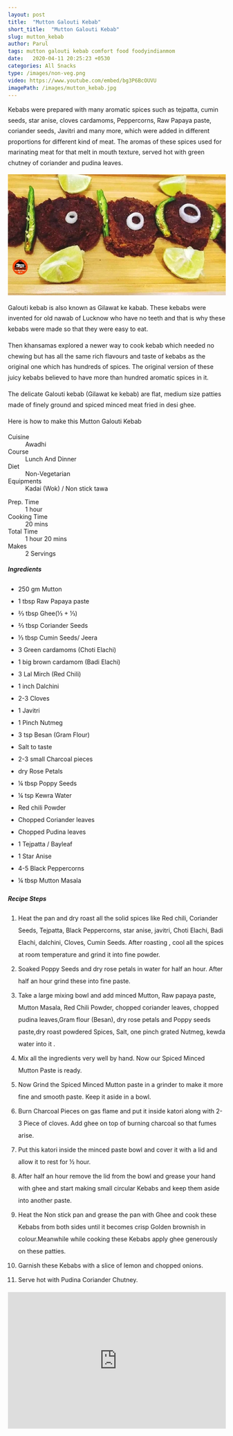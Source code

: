 ```yaml
---
layout: post
title:  "Mutton Galouti Kebab"
short_title:  "Mutton Galouti Kebab"
slug: mutton_kebab
author: Parul
tags: mutton galouti kebab comfort food foodyindianmom
date:   2020-04-11 20:25:23 +0530
categories: All Snacks
type: /images/non-veg.png
video: https://www.youtube.com/embed/bg3P6BcOUVU
imagePath: /images/mutton_kebab.jpg
---
```

<p class="text-justify" style="line-height: 175%;">
Kebabs were prepared with many aromatic spices such as tejpatta, cumin seeds, star anise, cloves cardamoms, Peppercorns, Raw Papaya paste, coriander seeds, Javitri and many more, which were added in different proportions for different kind of meat. The aromas of these spices used for marinating meat for that melt in mouth texture, served hot with green chutney of coriander and pudina leaves.
</p>

<div class="row">
    <div class="col-md-12"><img src="../images/mutton_kebab.jpg" alt="" class="rounded img-fluid mb-2"></div>
</div>

<p class="text-justify" style="line-height: 175%;">
Galouti kebab is also known as Gilawat ke kabab. These kebabs were invented for old nawab of Lucknow who have no teeth and that is why these kebabs were made so that they were easy to eat.
</p>

<p class="text-justify" style="line-height: 175%;">
Then khansamas explored a newer way to cook kebab which needed no chewing but has all the same rich flavours and taste of kebabs as the original one which has hundreds of spices. The original version of these juicy kebabs believed to have more than hundred aromatic spices in it.
</p>

<p class="text-justify" style="line-height: 175%;">
The delicate Galouti kebab (Gilawat ke kebab) are flat, medium size patties made of finely ground and spiced minced meat fried in desi ghee.
</p>

<p class="text-justify" style="line-height: 175%;">
Here is how to make this Mutton Galouti Kebab
</p>

<div class="row">
    <div class="col-md-6">
        <dl class="row">
            <dt class="col-sm-4">Cuisine</dt><dd class="col-sm-7">Awadhi</dd>
            <dt class="col-sm-4">Course</dt><dd class="col-sm-7">Lunch And Dinner</dd>
            <dt class="col-sm-4">Diet</dt><dd class="col-sm-7">Non-Vegetarian</dd>
            <dt class="col-sm-4">Equipments</dt><dd class="col-sm-7">Kadai (Wok) / Non stick tawa</dd>
        </dl>
    </div>
    <div class="col-md-6">
        <dl class="row">
            <dt class="col-sm-5">Prep. Time</dt><dd class="col-sm-7">1 hour</dd>
            <dt class="col-sm-5">Cooking Time</dt><dd class="col-sm-7">20 mins</dd>
            <dt class="col-sm-5">Total Time</dt><dd class="col-sm-7">1 hour 20 mins</dd>
            <dt class="col-sm-5">Makes</dt><dd class="col-sm-7">2 Servings</dd>
        </dl>
    </div>
</div>

<div class="recipe-section-divider"></div>
<div class="row" id="ingredients">
    <div class="col-md-12"><h5 class="font-weight-bold">Ingredients</h5></div>
</div>
<div class="row">
    <div class="col-md-12">
        <ul class="post-list" style="line-height: 200%">
            <li>250 gm Mutton</li>
            <li>1 tbsp Raw Papaya paste</li>
            <li>⅔ tbsp Ghee(⅓ + ⅓)</li>
            <li>⅔ tbsp Coriander Seeds</li>
            <li>⅓ tbsp Cumin Seeds/ Jeera</li>
            <li>3 Green cardamoms (Choti Elachi)</li>
            <li>1 big brown cardamom (Badi Elachi)</li>
            <li>3 Lal Mirch (Red Chili)</li>
            <li>1 inch Dalchini</li>
            <li>2-3 Cloves</li>
            <li>1 Javitri</li>
            <li>1 Pinch Nutmeg</li>
            <li>3 tsp Besan (Gram Flour)</li>
            <li>Salt to taste</li>
            <li>2-3 small Charcoal pieces</li>
            <li>dry Rose Petals</li>
            <li>¼ tbsp Poppy Seeds</li>
            <li>¼ tsp Kewra Water</li>
            <li>Red chili Powder</li>
            <li>Chopped Coriander leaves</li>
            <li>Chopped Pudina leaves</li>
            <li>1 Tejpatta / Bayleaf</li>
            <li>1 Star Anise</li>
            <li>4-5 Black Peppercorns</li>
            <li>¼ tbsp Mutton Masala</li>
        </ul>
    </div>
</div>

<div class="recipe-section-divider"></div>
<div class="row" id="recipe">
    <div class="col-md-12"><h5 class="font-weight-bold">Recipe Steps</h5></div>
</div>
<div class="row">
    <div class="col-md-12">
        <ol class="post-list text-justify" style="line-height: 200%">
            <li style="margin-bottom:5px;">Heat the pan and dry roast all the solid spices like Red chili, Coriander Seeds, Tejpatta, Black Peppercorns, star anise, javitri, Choti Elachi, Badi Elachi, dalchini, Cloves, Cumin Seeds. After roasting , cool all the spices at room temperature and grind it into fine powder.</li>
            <li style="margin-bottom:5px;">Soaked Poppy Seeds and dry rose petals in water for half an hour. After half an hour grind these into fine paste.</li>
            <li style="margin-bottom:5px;">Take a large mixing bowl and add minced Mutton, Raw papaya paste, Mutton Masala, Red Chili Powder, chopped coriander leaves, chopped pudina leaves,Gram flour (Besan), dry rose petals and Poppy seeds paste,dry roast powdered Spices, Salt, one pinch grated  Nutmeg, kewda water into it .</li>
            <li style="margin-bottom:5px;">Mix all the ingredients very well by hand. Now our Spiced Minced Mutton Paste is ready.</li>
            <li style="margin-bottom:5px;">Now Grind the  Spiced Minced Mutton  paste in a grinder to make it more fine and smooth paste. Keep it aside in a bowl.</li>
            <li style="margin-bottom:5px;">Burn Charcoal Pieces on gas flame and put it inside katori along with 2-3 Piece of cloves. Add ghee on top of burning charcoal so that fumes arise.</li>
            <li style="margin-bottom:5px;">Put this katori inside the minced paste bowl and cover it with a lid and allow it to rest for ½ hour.</li>
            <li style="margin-bottom:5px;">After half an hour remove the lid  from the bowl and grease your hand with ghee and start making small circular Kebabs and keep them aside into another paste.</li>
            <li style="margin-bottom:5px;">Heat the Non stick  pan and grease the pan with Ghee and cook these Kebabs from both sides until it  becomes crisp Golden brownish in colour.Meanwhile while cooking these Kebabs apply ghee generously on these patties.</li>
            <li style="margin-bottom:5px;">Garnish these Kebabs with a slice of lemon and chopped onions.</li>
            <li style="margin-bottom:5px;">Serve hot with Pudina Coriander Chutney.</li>
        </ol>
    </div>
</div>
<div class="row" id="video">
    <div class="col-md-12">
        <div class="embed-responsive embed-responsive-16by9">
            <iframe width="100%" height="315" src="https://www.youtube.com/embed/bg3P6BcOUVU" frameborder="0" allow="accelerometer; autoplay; encrypted-media; gyroscope; picture-in-picture" allowfullscreen></iframe>
        </div>
    </div>
</div>
<br>
